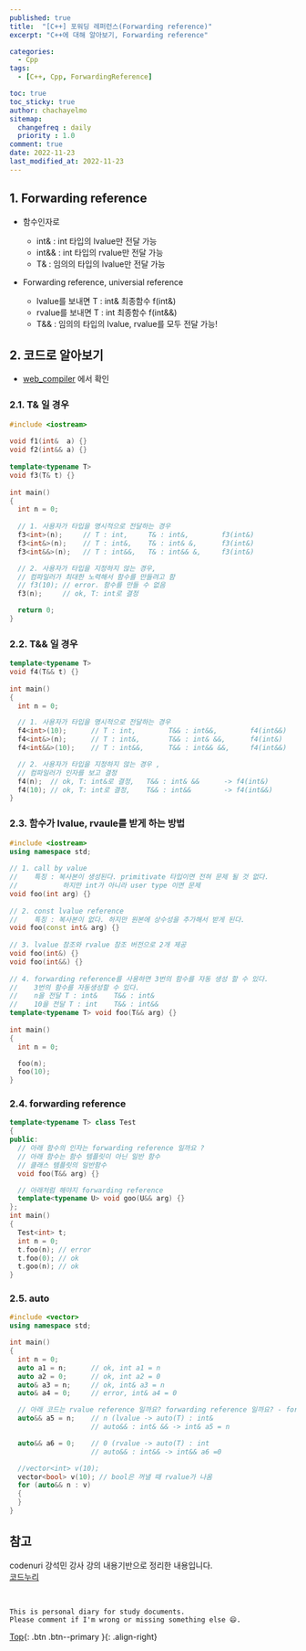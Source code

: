 ```yaml
---
published: true
title:  "[C++] 포워딩 레퍼런스(Forwarding reference)"
excerpt: "C++에 대해 알아보기, Forwarding reference"

categories:
  - Cpp
tags:
  - [C++, Cpp, ForwardingReference]

toc: true
toc_sticky: true
author: chachayelmo
sitemap:
  changefreq : daily
  priority : 1.0
comment: true
date: 2022-11-23
last_modified_at: 2022-11-23
---
```


## 1. Forwarding reference
- 함수인자로
  - int&  : int 타입의 lvalue만 전달 가능
  - int&& : int 타입의 rvalue만 전달 가능
  - T&    : 임의의 타입의 lvalue만 전달 가능

- Forwarding reference, universial reference
  - lvalue를 보내면 T : int&  최종함수 f(int&)
  - rvalue를 보내면 T : int   최종함수 f(int&&)
  - T&& : 임의의 타입의 lvalue, rvalue를 모두 전달 가능!

## 2. 코드로 알아보기
- [web_compiler](https://godbolt.org/) 에서 확인

### 2.1. T& 일 경우

```cpp
#include <iostream> 
  
void f1(int&  a) {} 
void f2(int&& a) {} 
  
template<typename T> 
void f3(T& t) {} 
  
int main() 
{ 
  int n = 0; 
    
  // 1. 사용자가 타입을 명시적으로 전달하는 경우 
  f3<int>(n);     // T : int,     T& : int&,        f3(int&) 
  f3<int&>(n);    // T : int&,    T& : int& &,      f3(int&)  
  f3<int&&>(n);   // T : int&&,   T& : int&& &,     f3(int&)  

  // 2. 사용자가 타입을 지정하지 않는 경우, 
  // 컴파일러가 최대한 노력해서 함수를 만들려고 함
  // f3(10); // error. 함수를 만들 수 없음 
  f3(n);     // ok, T: int로 결정 

  return 0; 
}
```

### 2.2. T&& 일 경우


```cpp
template<typename T> 
void f4(T&& t) {} 
  
int main() 
{ 
  int n = 0; 

  // 1. 사용자가 타입을 명시적으로 전달하는 경우 
  f4<int>(10);      // T : int,        T&& : int&&,        f4(int&&) 
  f4<int&>(n);      // T : int&,       T&& : int& &&,      f4(int&)  
  f4<int&&>(10);    // T : int&&,      T&& : int&& &&,     f4(int&&)  

  // 2. 사용자가 타입을 지정하지 않는 경우 ,
  // 컴파일러가 인자를 보고 결정
  f4(n);  // ok, T: int&로 결정,   T&& : int& &&      -> f4(int&) 
  f4(10); // ok, T: int로 결정,    T&& : int&&        -> f4(int&&)      
}
```

### 2.3. 함수가 lvalue, rvaule를 받게 하는 방법

```cpp
#include <iostream> 
using namespace std; 
  
// 1. call by value 
//    특징 : 복사본이 생성된다. primitivate 타입이면 전혀 문제 될 것 없다. 
//           하지만 int가 아니라 user type 이면 문제 
void foo(int arg) {} 
  
// 2. const lvalue reference 
//    특징 : 복사본이 없다. 하지만 원본에 상수성을 추가해서 받게 된다. 
void foo(const int& arg) {} 
  
// 3. lvalue 참조와 rvalue 참조 버전으로 2개 제공 
void foo(int&) {} 
void foo(int&&) {} 
  
// 4. forwarding reference를 사용하면 3번의 함수를 자동 생성 할 수 있다. 
//    3번의 함수를 자동생성할 수 있다.
//    n을 전달 T : int&    T&& : int& 
//    10을 전달 T : int    T&& : int&& 
template<typename T> void foo(T&& arg) {} 
  
int main() 
{ 
  int n = 0; 

  foo(n); 
  foo(10); 
}
```

### 2.4. forwarding reference

```cpp
template<typename T> class Test
{
public:
  // 아래 함수의 인자는 forwarding reference 일까요 ?
  // 아래 함수는 함수 템플릿이 아닌 일반 함수
  // 클래스 템플릿의 일반함수
  void foo(T&& arg) {}

  // 아래처럼 해야지 forwarding reference
  template<typename U> void goo(U&& arg) {}
};
int main()
{
  Test<int> t;
  int n = 0;
  t.foo(n); // error
  t.foo(0); // ok
  t.goo(n); // ok
}
```

### 2.5. auto

```cpp
#include <vector>
using namespace std;

int main()
{
  int n = 0;
  auto a1 = n;      // ok, int a1 = n
  auto a2 = 0;      // ok, int a2 = 0
  auto& a3 = n;     // ok, int& a3 = n 
  auto& a4 = 0;     // error, int& a4 = 0

  // 아래 코드는 rvalue reference 일까요? forwarding reference 일까요? - forwarding reference
  auto&& a5 = n;    // n (lvalue -> auto(T) : int&
                    // auto&& : int& && -> int& a5 = n

  auto&& a6 = 0;    // 0 (rvalue -> auto(T) : int
                    // auto&& : int&& -> int&& a6 =0

  //vector<int> v(10);
  vector<bool> v(10); // bool은 꺼낼 때 rvalue가 나옴
  for (auto&& n : v)
  {
  }
}
```

## 참고
codenuri 강석민 강사 강의 내용기반으로 정리한 내용입니다.  
[코드누리](https://github.com/codenuri)

<br>

    This is personal diary for study documents.
    Please comment if I'm wrong or missing something else 😄. 

[Top](#){: .btn .btn--primary }{: .align-right}